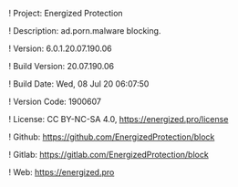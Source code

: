 ! Project: Energized Protection

! Description: ad.porn.malware blocking.

! Version: 6.0.1.20.07.190.06

! Build Version: 20.07.190.06

! Build Date: Wed, 08 Jul 20 06:07:50

! Version Code: 1900607

! License: CC BY-NC-SA 4.0, https://energized.pro/license

! Github: https://github.com/EnergizedProtection/block

! Gitlab: https://gitlab.com/EnergizedProtection/block


! Web: https://energized.pro
